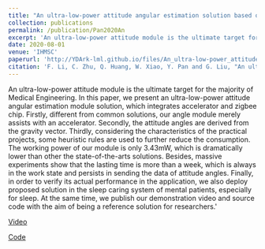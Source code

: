 ```yaml
---
title: "An ultra-low-power attitude angular estimation solution based on a single accelerator"
collection: publications
permalink: /publication/Pan2020An
excerpt: 'An ultra-low-power attitude module is the ultimate target for the majority of Medical Engineering. In this paper, we present an ultra-low-power attitude angular estimation module solution, which integrates accelerator and zigbee chip. Firstly, different from common solutions, our angle module merely assists with an accelerator. Secondly, the attitude angles are derived from the gravity vector. Thirdly, considering the characteristics of the practical projects, some heuristic rules are used to further reduce the consumption. The working power of our module is only 3.43mW, which is dramatically lower than other the state-of-the-arts solutions. Besides, massive experiments show that the lasting time is more than a week, which is always in the work state and persists in sending the data of attitude angles. Finally, in order to verify its actual performance in the application, we also deploy proposed solution in the sleep caring system of mental patients, especially for sleep. At the same time, we publish our demonstration video and source code with the aim of being a reference solution for researchers.'
date: 2020-08-01
venue: 'IHMSC'
paperurl: 'http://YDArk-lml.github.io/files/An_ultra-low-power_attitude_angular_estimation_solution_based_on_a_single_accelerator.pdf'
citation: 'F. Li, C. Zhu, Q. Huang, W. Xiao, Y. Pan and G. Liu, "An ultra-low-power attitude angular estimation solution based on a single accelerator," 2020 12th International Conference on Intelligent Human-Machine Systems and Cybernetics (IHMSC), 2020, pp. 269-272, doi: 10.1109/IHMSC49165.2020.00067.'
---
```

An ultra-low-power attitude module is the ultimate target for the majority of Medical Engineering. In this paper, we present an ultra-low-power attitude angular estimation module solution, which integrates accelerator and zigbee chip. Firstly, different from common solutions, our angle module merely assists with an accelerator. Secondly, the attitude angles are derived from the gravity vector. Thirdly, considering the characteristics of the practical projects, some heuristic rules are used to further reduce the consumption. The working power of our module is only 3.43mW, which is dramatically lower than other the state-of-the-arts solutions. Besides, massive experiments show that the lasting time is more than a week, which is always in the work state and persists in sending the data of attitude angles. Finally, in order to verify its actual performance in the application, we also deploy proposed solution in the sleep caring system of mental patients, especially for sleep. At the same time, we publish our demonstration video and source code with the aim of being a reference solution for researchers.'

[Video](https://youtu.be/hgfoW1TdI8oSource)

[Code](https://github.com/ZhuChaozheng/person_pose_estimator)